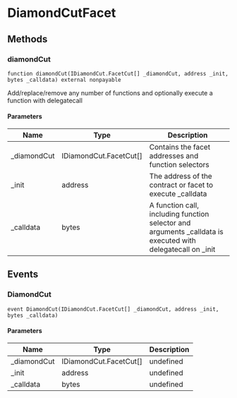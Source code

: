 # DiamondCutFacet









## Methods

### diamondCut

```solidity
function diamondCut(IDiamondCut.FacetCut[] _diamondCut, address _init, bytes _calldata) external nonpayable
```

Add/replace/remove any number of functions and optionally execute         a function with delegatecall



#### Parameters

| Name | Type | Description |
|---|---|---|
| _diamondCut | IDiamondCut.FacetCut[] | Contains the facet addresses and function selectors
| _init | address | The address of the contract or facet to execute _calldata
| _calldata | bytes | A function call, including function selector and arguments                  _calldata is executed with delegatecall on _init



## Events

### DiamondCut

```solidity
event DiamondCut(IDiamondCut.FacetCut[] _diamondCut, address _init, bytes _calldata)
```





#### Parameters

| Name | Type | Description |
|---|---|---|
| _diamondCut  | IDiamondCut.FacetCut[] | undefined |
| _init  | address | undefined |
| _calldata  | bytes | undefined |



